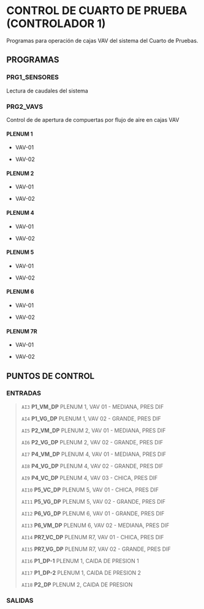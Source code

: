 # CONTROL DE CUARTO DE PRUEBA (CONTROLADOR 1)

Programas para operación de cajas VAV del sistema del Cuarto de Pruebas.

## PROGRAMAS

### PRG1_SENSORES

Lectura de caudales del sistema


### PRG2_VAVS

Control de de apertura de compuertas por flujo de aire en cajas VAV

#### PLENUM 1

- VAV-01

- VAV-02

#### PLENUM 2

- VAV-01

- VAV-02

#### PLENUM 4

- VAV-01

- VAV-02

#### PLENUM 5

- VAV-01

- VAV-02

#### PLENUM 6

- VAV-01

- VAV-02

#### PLENUM 7R

- VAV-01

- VAV-02


## PUNTOS DE CONTROL

### ENTRADAS

> `AI3` **P1_VM_DP**    PLENUM 1, VAV 01 - MEDIANA, PRES DIF
>
> `AI4` **P1_VG_DP**    PLENUM 1, VAV 02 - GRANDE, PRES DIF
>
> `AI5` **P2_VM_DP**    PLENUM 2, VAV 01 - MEDIANA, PRES DIF
>
> `AI6` **P2_VG_DP**    PLENUM 2, VAV 02 - GRANDE, PRES DIF
>
> `AI7` **P4_VM_DP**    PLENUM 4, VAV 01 - MEDIANA, PRES DIF
>
> `AI8` **P4_VG_DP**    PLENUM 4, VAV 02 - GRANDE, PRES DIF
>
> `AI9` **P4_VC_DP**    PLENUM 4, VAV 03 - CHICA, PRES DIF
>
> `AI10` **P5_VC_DP**    PLENUM 5, VAV 01 - CHICA, PRES DIF
>
> `AI11` **P5_VG_DP**    PLENUM 5, VAV 02 - GRANDE, PRES DIF
>
> `AI12` **P6_VG_DP**    PLENUM 6, VAV 01 - GRANDE, PRES DIF
>
> `AI13` **P6_VM_DP**    PLENUM 6, VAV 02 - MEDIANA, PRES DIF
>
> `AI14` **PR7_VC_DP**    PLENUM R7, VAV 01 - CHICA, PRES DIF
>
> `AI15` **PR7_VG_DP**    PLENUM R7, VAV 02 - GRANDE, PRES DIF
>
> `AI16` **P1_DP-1**    PLENUM 1, CAIDA DE PRESION 1
>
> `AI17` **P1_DP-2**    PLENUM 1, CAIDA DE PRESION 2
>
> `AI18` **P2_DP**    PLENUM 2, CAIDA DE PRESION

### SALIDAS